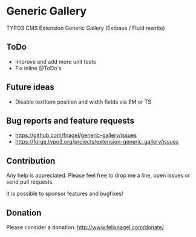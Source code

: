Generic Gallery
===============

TYPO3 CMS Extension Generic Gallery (Extbase / Fluid rewrite)


ToDo
----

* Improve and add more unit tests
* Fix inline @ToDo's


Future ideas
------------

* Disable textItem position and width fields via EM or TS


Bug reports and feature requests
--------------------------------

* https://github.com/fnagel/generic-gallery/issues
* https://forge.typo3.org/projects/extension-generic_gallery/issues


Contribution
------------

Any help is appreciated. Please feel free to drop me a line, open issues or send pull requests.

It is possible to sponsor features and bugfixes!


Donation
--------

Please consider a donation: http://www.felixnagel.com/donate/